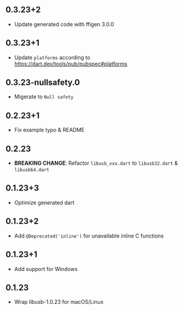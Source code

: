 ## 0.3.23+2

- Update generated code with ffigen 3.0.0

## 0.3.23+1

- Update `platforms` according to https://dart.dev/tools/pub/pubspec#platforms

## 0.3.23-nullsafety.0

- Migerate to `Null safety`

## 0.2.23+1

- Fix example typo & README

## 0.2.23

- **BREAKING CHANGE**: Refactor `libusb_xxx.dart` to `libusb32.dart` & `libusb64.dart`

## 0.1.23+3

- Optimize generated dart

## 0.1.23+2

- Add `@Deprecated('inline')` for unavailable inline C functions

## 0.1.23+1

- Add support for Windows

## 0.1.23

- Wrap libusb-1.0.23 for macOS/Linux
